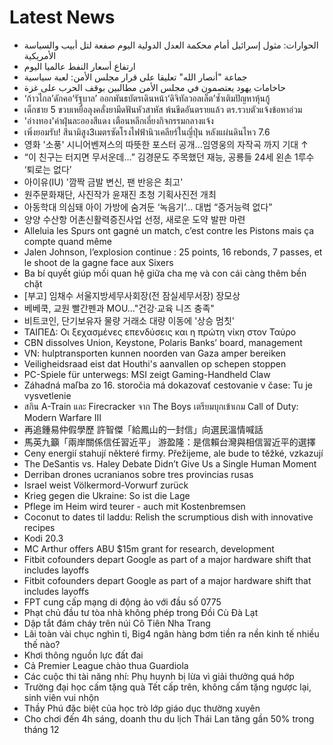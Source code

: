 # Latest News
-  الحوارات: مثول إسرائيل أمام محكمة العدل الدولية اليوم صفعة لتل أبيب والسياسة الأمريكية
-  ارتفاع أسعار النفط عالميا اليوم
-  جماعة "أنصار الله" تعليقا على قرار مجلس الأمن: لعبة سياسية
-  حاخامات يهود يعتصمون في مجلس الأمن مطالبين بوقف الحرب على غزة
-  ​‘ก้าวไกล’ดักคอ‘รัฐบาล’ ออกพันธบัตรเดินหน้า‘ดิจิทัลวอลเล็ต’ซ้ำเติมปัญหาหุ้นกู้
-  เด็กชาย 5 ขวบเหยื่อลุงคลั่งยามีดฟันหัวสาหัส พ้นขีดอันตรายแล้ว ตร.รวบตัวแจ้งข้อหาอ่วม
-  'อ่างทอง'ค่าฝุ่นละอองสีแดง เตือนหลีกเลี่ยงกิจกรรมกลางแจ้ง
-  เพิ่งยอมรับ! สึนามิสูง3เมตรซัดโรงไฟฟ้านิวเคลียร์ในญี่ปุ่น หลังแผ่นดินไหว 7.6
-  영화 '소풍' 시니어벤져스의 따뜻한 포스터 공개...임영웅의 자작곡 까지 기대 ↑
-  “이 친구는 터지면 무서운데…” 김경문도 주목했던 재능, 공룡들 24세 왼손 1루수 ‘퇴로는 없다’
-  아이유(IU) '깜짝 금발 변신, 팬 반응은 최고'
-  원주문화재단, 사진작가 윤재진 초청 기획사진전 개최
-  아동학대 의심돼 아이 가방에 숨겨둔 ‘녹음기’… 대법 “증거능력 없다”
-  양양 수산항 어촌신활력증진사업 선정, 새로운 도약 발판 마련
-  Alleluia les Spurs ont gagné un match, c’est contre les Pistons mais ça compte quand même
-  Jalen Johnson, l’explosion continue : 25 points, 16 rebonds, 7 passes, et le shoot de la gagne face aux Sixers
-  Ba bí quyết giúp mối quan hệ giữa cha mẹ và con cái càng thêm bền chặt
-  [부고] 임채수 서울지방세무사회장(전 잠실세무서장) 장모상
-  베베쿡, 교원 빨간펜과 MOU…"건강·교육 니즈 충족"
-  비트코인, 단기보유자 물량 거래소 대량 이동에 '상승 멈칫'
-  ΤΑΙΠΕΔ: Οι ξεχασμένες επενδύσεις και η πρώτη νίκη στον Ταύρο
-  CBN dissolves Union, Keystone, Polaris Banks’ board, management
-  VN: hulptransporten kunnen noorden van Gaza amper bereiken
-  Veiligheidsraad eist dat Houthi's aanvallen op schepen stoppen
-  PC-Spiele für unterwegs: MSI zeigt Gaming-Handheld Claw
-  Záhadná maľba zo 16. storočia má dokazovať cestovanie v čase: Tu je vysvetlenie
-  สกิน A-Train และ Firecracker จาก The Boys เตรียมบุกเข้าเกม Call of Duty: Modern Warfare III
-  再追鍾易仲假學歷 許智傑「給鳳山的一封信」向選民溫情喊話
-  馬英九籲「兩岸關係信任習近平」 游盈隆：是信賴台灣與相信習近平的選擇
-  Ceny energií stahují některé firmy. Přežijeme, ale bude to těžké, vzkazují
-  The DeSantis vs. Haley Debate Didn’t Give Us a Single Human Moment
-  Derriban drones ucranianos sobre tres provincias rusas
-  Israel weist Völkermord-Vorwurf zurück
-  Krieg gegen die Ukraine: So ist die Lage
-  Pflege im Heim wird teurer - auch mit Kostenbremsen
-  Coconut to dates til laddu: Relish the scrumptious dish with innovative recipes
-  Kodi 20.3
-  MC Arthur offers ABU $15m grant for research, development
-  Fitbit cofounders depart Google as part of a major hardware shift that includes layoffs
-  Fitbit cofounders depart Google as part of a major hardware shift that includes layoffs
-  FPT cung cấp mạng di động ảo với đầu số 0775
-  Phạt chủ đầu tư tòa nhà không phép trong Đồi Cù Đà Lạt
-  Dập tắt đám cháy trên núi Cô Tiên Nha Trang
-  Lãi toàn vài chục nghìn tỉ, Big4 ngân hàng bơm tiền ra nền kinh tế nhiều thế nào?
-  Khơi thông nguồn lực đất đai
-  Cả Premier League chào thua Guardiola
-  Các cuộc thi tài năng nhí: Phụ huynh bị lừa vì giải thưởng quá hớp
-  Trường đại học cấm tặng quà Tết cấp trên, không cấm tặng ngược lại, sinh viên vui nhộn
-  Thầy Phú đặc biệt của học trò lớp giáo dục thường xuyên
-  Cho chơi đến 4h sáng, doanh thu du lịch Thái Lan tăng gần 50% trong tháng 12
